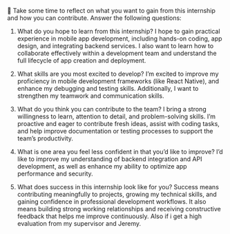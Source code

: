 📌 Take some time to reflect on what you want to gain from this internship and how you can contribute. Answer the following questions:

1. What do you hope to learn from this internship?
   I hope to gain practical experience in mobile app development, including hands-on coding, app design, and integrating backend services. I also want to learn how to collaborate effectively within a development team and understand the full lifecycle of app creation and deployment.

2. What skills are you most excited to develop?
   I’m excited to improve my proficiency in mobile development frameworks (like React Native), and enhance my debugging and testing skills. Additionally, I want to strengthen my teamwork and communication skills.

3. What do you think you can contribute to the team?
   I bring a strong willingness to learn, attention to detail, and problem-solving skills. I’m proactive and eager to contribute fresh ideas, assist with coding tasks, and help improve documentation or testing processes to support the team’s productivity.

4. What is one area you feel less confident in that you’d like to improve?
   I’d like to improve my understanding of backend integration and API development, as well as enhance my ability to optimize app performance and security.

5. What does success in this internship look like for you?
   Success means contributing meaningfully to projects, growing my technical skills, and gaining confidence in professional development workflows. It also means building strong working relationships and receiving constructive feedback that helps me improve continuously. Also if i get a high evaluation from my supervisor and Jeremy.
